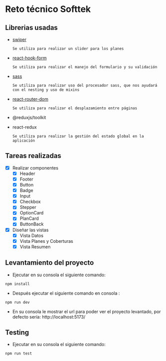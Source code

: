 # Reto técnico Softtek

## Librerias usadas

- [swiper](https://www.npmjs.com/package/swiper)

      Se utiliza para realizar un slider para los planes

- [react-hook-form](https://www.npmjs.com/package/react-hook-form)

      Se utiliza para realizar el manejo del formulario y su validación

- [sass](https://www.npmjs.com/package/sass)

      Se utiliza para realizar uso del procesador sass, que nos ayudará con el nesting y uso de mixins

- [react-router-dom](https://www.npmjs.com/package/react-router-dom)

      Se utiliza para realizar el desplazamiento entre páginas

- @reduxjs/toolkit
- react-redux

      Se utiliza para realizar la gestión del estado global en la aplicación

## Tareas realizadas

- [x] Realizar componentes
  - [x] Header
  - [x] Footer
  - [x] Button
  - [x] Badge
  - [x] Input
  - [x] Checkbox
  - [x] Stepper
  - [x] OptionCard
  - [x] PlanCard
  - [x] ButtonBack
- [X] Diseñar las vistas
  - [x] Vista Datos
  - [X] Vista Planes y Coberturas
  - [X] Vista Resumen

## Levantamiento del proyecto

- Ejecutar en su consola el siguiente comando:

```
npm install
```

- Después ejecutar el siguiente comando en consola :

```
npm run dev
```

- En su consola le mostrar el url para poder ver el proyecto levantado, por defecto sería:
  http://localhost:5173/

## Testing

- Ejecutar en su consola el siguiente comando:

```
npm run test
```